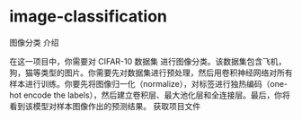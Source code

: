 # image-classification
图像分类
介绍

在这一项目中，你需要对 CIFAR-10 数据集 进行图像分类。该数据集包含飞机，狗，猫等类型的图片。你需要先对数据集进行预处理，然后用卷积神经网络对所有样本进行训练。你要先将图像归一化（normalize），对标签进行独热编码（one-hot encode the labels），然后建立卷积层、最大池化层和全连接层。最后，你将看到该模型对样本图像作出的预测结果。
获取项目文件

